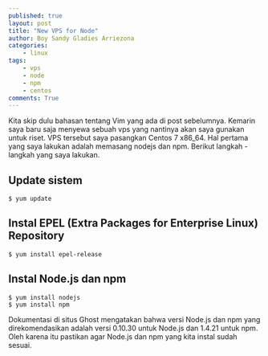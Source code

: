 ```yaml
---
published: true
layout: post
title: "New VPS for Node"
author: Boy Sandy Gladies Arriezona
categories:
    - linux
tags:
    - vps
    - node
    - npm
    - centos
comments: True
---
```


Kita skip dulu bahasan tentang Vim yang ada di post sebelumnya. Kemarin saya baru saja menyewa sebuah vps yang nantinya akan saya gunakan untuk riset. VPS tersebut saya pasangkan Centos 7 x86_64. Hal pertama yang saya lakukan adalah memasang nodejs dan npm. Berikut langkah - langkah yang saya lakukan.

## Update sistem

``` shell
$ yum update
```

## Instal EPEL (Extra Packages for Enterprise Linux) Repository

``` shell
$ yum install epel-release
```

## Instal Node.js dan npm

``` shell
$ yum install nodejs
$ yum install npm
```

Dokumentasi di situs Ghost mengatakan bahwa versi Node.js dan npm yang direkomendasikan adalah versi 0.10.30 untuk Node.js dan 1.4.21 untuk npm. Oleh karena itu pastikan agar Node.js dan npm yang kita instal sudah sesuai.

